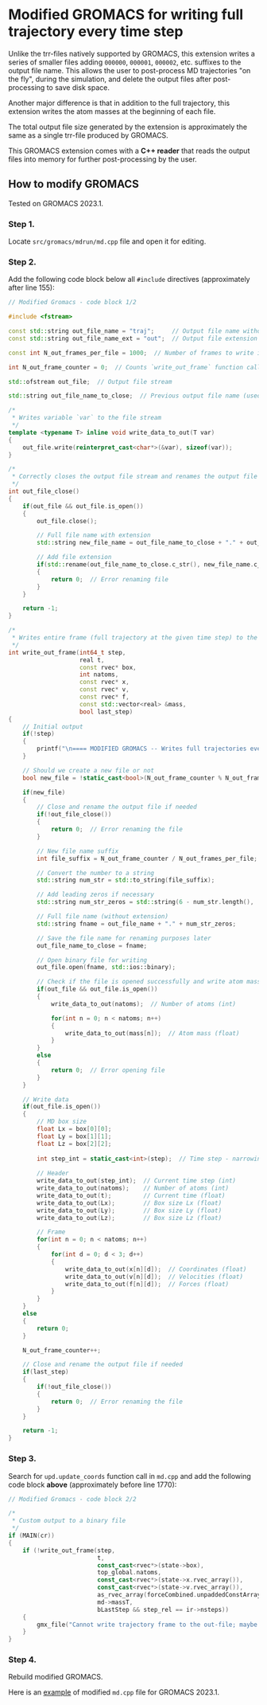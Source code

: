 # Modified GROMACS for writing full trajectory every time step

Unlike the trr-files natively supported by GROMACS, this extension writes a series of smaller files adding `000000`, `000001`, `000002`, etc. suffixes to the output file name. This allows the user to post-process MD trajectories "on the fly", during the simulation, and delete the output files after post-processing to save disk space.

Another major difference is that in addition to the full trajectory, this extension writes the atom masses at the beginning of each file.

The total output file size generated by the extension is approximately the same as a single trr-file produced by GROMACS.

This GROMACS extension comes with a **C++ reader** that reads the output files into memory for further post-processing by the user.

## How to modify GROMACS

Tested on GROMACS 2023.1.

### Step 1.

Locate `src/gromacs/mdrun/md.cpp` file and open it for editing.

### Step 2.

Add the following code block below all `#include` directives (approximately after line 155):

```cpp
// Modified Gromacs - code block 1/2

#include <fstream>

const std::string out_file_name = "traj";     // Output file name without file extension
const std::string out_file_name_ext = "out";  // Output file extension (e.g., "dat")

const int N_out_frames_per_file = 1000;  // Number of frames to write into each out-file

int N_out_frame_counter = 0;  // Counts `write_out_frame` function calls

std::ofstream out_file;  // Output file stream

std::string out_file_name_to_close;  // Previous output file name (used to add extension)

/*
 * Writes variable `var` to the file stream
 */
template <typename T> inline void write_data_to_out(T var)
{
    out_file.write(reinterpret_cast<char*>(&var), sizeof(var));
}

/*
 * Correctly closes the output file stream and renames the output file adding the extension
 */
int out_file_close()
{
    if(out_file && out_file.is_open())
    {
        out_file.close();

        // Full file name with extension
        std::string new_file_name = out_file_name_to_close + "." + out_file_name_ext;

        // Add file extension
        if(std::rename(out_file_name_to_close.c_str(), new_file_name.c_str()) != 0)
        {
            return 0;  // Error renaming file
        }
    }

    return -1;
}

/*
 * Writes entire frame (full trajectory at the given time step) to the file stream
 */
int write_out_frame(int64_t step,
                    real t,
                    const rvec* box,
                    int natoms,
                    const rvec* x,
                    const rvec* v,
                    const rvec* f,
                    const std::vector<real> &mass,
                    bool last_step)
{
    // Initial output
    if(!step)
    {
        printf("\n==== MODIFIED GROMACS -- Writes full trajectories every time step! ====\n\n");
    }

    // Should we create a new file or not
    bool new_file = !static_cast<bool>(N_out_frame_counter % N_out_frames_per_file);

    if(new_file)
    {
        // Close and rename the output file if needed
        if(!out_file_close())
        {
            return 0;  // Error renaming the file
        }

        // New file name suffix
        int file_suffix = N_out_frame_counter / N_out_frames_per_file;

        // Convert the number to a string
        std::string num_str = std::to_string(file_suffix);

        // Add leading zeros if necessary
        std::string num_str_zeros = std::string(6 - num_str.length(), '0') + num_str;

        // Full file name (without extension)
        std::string fname = out_file_name + "." + num_str_zeros;

        // Save the file name for renaming purposes later
        out_file_name_to_close = fname;

        // Open binary file for writing
        out_file.open(fname, std::ios::binary);

        // Check if the file is opened successfully and write atom masses at the beginning of each file
        if(out_file && out_file.is_open())
        {
            write_data_to_out(natoms);  // Number of atoms (int)

            for(int n = 0; n < natoms; n++)
            {
                write_data_to_out(mass[n]);  // Atom mass (float)
            }
        }
        else
        {
            return 0;  // Error opening file
        }
    }

    // Write data
    if(out_file.is_open())
    {
        // MD box size
        float Lx = box[0][0];
        float Ly = box[1][1];
        float Lz = box[2][2];
        
        int step_int = static_cast<int>(step);  // Time step - narrowing for writing
        
        // Header
        write_data_to_out(step_int);  // Current time step (int)
        write_data_to_out(natoms);    // Number of atoms (int)
        write_data_to_out(t);         // Current time (float)
        write_data_to_out(Lx);        // Box size Lx (float)
        write_data_to_out(Ly);        // Box size Ly (float)
        write_data_to_out(Lz);        // Box size Lz (float)

        // Frame
        for(int n = 0; n < natoms; n++)
        {
            for(int d = 0; d < 3; d++)
            {
                write_data_to_out(x[n][d]);  // Coordinates (float)
                write_data_to_out(v[n][d]);  // Velocities (float)
                write_data_to_out(f[n][d]);  // Forces (float)
            }
        }
    }
    else
    {
        return 0;
    }

    N_out_frame_counter++;

    // Close and rename the output file if needed
    if(last_step)
    {
        if(!out_file_close())
        {
            return 0;  // Error renaming the file
        }
    }

    return -1;
}
```

### Step 3.

Search for `upd.update_coords` function call in `md.cpp` and add the following code block **above** (approximately before line 1770):

```cpp
// Modified Gromacs - code block 2/2

/*
 * Custom output to a binary file
 */
if (MAIN(cr))
{
    if (!write_out_frame(step,
                         t,
                         const_cast<rvec*>(state->box),
                         top_global.natoms,
                         const_cast<rvec*>(state->x.rvec_array()),
                         const_cast<rvec*>(state->v.rvec_array()),
                         as_rvec_array(forceCombined.unpaddedConstArrayRef().data()),
                         md->massT,
                         bLastStep && step_rel == ir->nsteps))
    {
        gmx_file("Cannot write trajectory frame to the out-file; maybe you are out of disk space?");
    }
}
```

### Step 4.

Rebuild modified GROMACS.

Here is an [example](https://github.com/ikorotkin/MD-FH/blob/master/gromacs_modified/md.cpp) of modified `md.cpp` file for GROMACS 2023.1.
